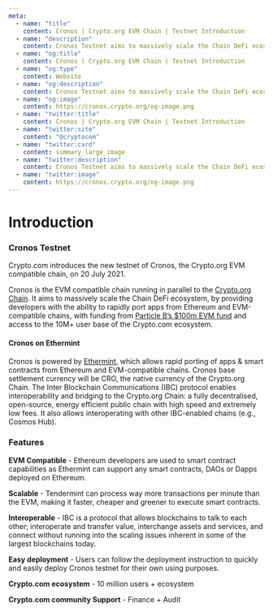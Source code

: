 ```yaml
---
meta:
  - name: "title"
    content: Cronos | Crypto.org EVM Chain | Testnet Introduction
  - name: "description"
    content: Cronos Testnet aims to massively scale the Chain DeFi ecosystem, by providing developers with the ability to rapidly port apps from Ethereum and EVM-compatible chains.
  - name: "og:title"
    content: Cronos | Crypto.org EVM Chain | Testnet Introduction
  - name: "og:type"
    content: Website
  - name: "og:description"
    content: Cronos Testnet aims to massively scale the Chain DeFi ecosystem, by providing developers with the ability to rapidly port apps from Ethereum and EVM-compatible chains.
  - name: "og:image"
    content: https://cronos.crypto.org/og-image.png
  - name: "twitter:title"
    content: Cronos | Crypto.org EVM Chain | Testnet Introduction
  - name: "twitter:site"
    content: "@cryptocom"
  - name: "twitter:card"
    content: summary_large_image
  - name: "twitter:description"
    content: Cronos Testnet aims to massively scale the Chain DeFi ecosystem, by providing developers with the ability to rapidly port apps from Ethereum and EVM-compatible chains.
  - name: "twitter:image"
    content: https://cronos.crypto.org/og-image.png
---
```


# Introduction

### Cronos Testnet

Crypto.com introduces the new testnet of Cronos, the Crypto.org EVM compatible chain, on 20 July 2021.

Cronos is the EVM compatible chain running in parallel to the [Crypto.org Chain](https://crypto.org/docs/). It aims to massively scale the Chain DeFi ecosystem, by providing developers with the ability to rapidly port apps from Ethereum and EVM-compatible chains, with funding from [Particle B’s $100m EVM fund](https://blog.crypto.com/particle-b-accelerator-launches-the-cro-evm-fund/) and access to the 10M+ user base of the Crypto.com ecosystem.

#### Cronos on Ethermint

Cronos is powered by [Ethermint](https://github.com/tharsis/ethermint), which allows rapid porting of apps & smart contracts from Ethereum and EVM-compatible chains. Cronos base settlement currency will be CRO, the native currency of the Crypto.org Chain.
The Inter Blockchain Communications (IBC) protocol enables interoperability and bridging to the Crypto.org Chain: a fully decentralised, open-source, energy efficient public chain with high speed and extremely low fees. It also allows interoperating with other IBC-enabled chains (e.g., Cosmos Hub).

### Features

**EVM Compatible** - Ethereum developers are used to smart contract capabilities as Ethermint can support any smart contracts, DAOs or Dapps deployed on Ethereum.

**Scalable** - Tendermint can process way more transactions per minute than the EVM, making it faster, cheaper and greener to execute smart contracts.

**Interoperable** - IBC is a protocol that allows blockchains to talk to each other; interoperate and transfer value, interchange assets and services, and connect without running into the scaling issues inherent in some of the largest blockchains today.

**Easy deployment** - Users can follow the deployment instruction to quickly and easily deploy Cronos testnet for their own using purposes.

**Crypto.com ecosystem** - 10 million users + ecosystem

**Crypto.com community Support** - Finance + Audit
